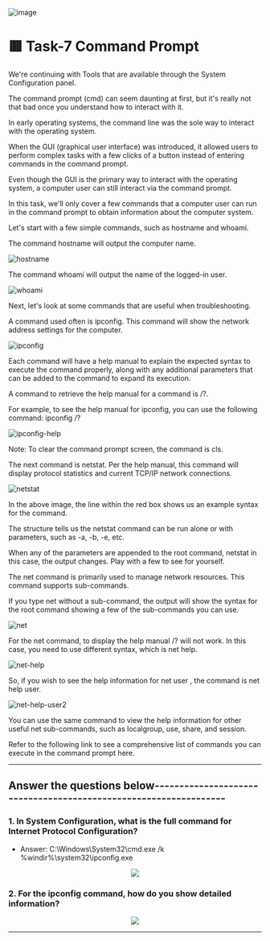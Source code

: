 

![image](https://user-images.githubusercontent.com/94435318/162122757-c0dfdb99-8f42-4044-95c1-4bd8e1775fa2.png)

# 🟥 Task-7 Command Prompt

We're continuing with Tools that are available through the System Configuration panel.

The command prompt (cmd) can seem daunting at first, but it's really not that bad once you understand how to interact with it. 

In early operating systems, the command line was the sole way to interact with the operating system.

When the GUI (graphical user interface) was introduced, it allowed users to perform complex tasks with a few clicks of a button instead of entering commands in the command prompt. 

Even though the GUI is the primary way to interact with the operating system, a computer user can still interact via the command prompt. 

In this task, we'll only cover a few commands that a computer user can run in the command prompt to obtain information about the computer system.

Let's start with a few simple commands, such as hostname and whoami.

The command hostname will output the computer name.

![hostname](https://user-images.githubusercontent.com/94435318/162135214-65dc7403-48d7-4de8-9d28-6910139632f3.png)

The command whoami will output the name of the logged-in user.

![whoami](https://user-images.githubusercontent.com/94435318/162135254-e171086d-3eb6-46f5-8996-30330612ac52.png)

Next, let's look at some commands that are useful when troubleshooting.

A command used often is ipconfig. This command will show the network address settings for the computer.

![ipconfig](https://user-images.githubusercontent.com/94435318/162135290-c0a5dc50-ca7b-40e4-a3d3-6c7af83aed63.png)

Each command will have a help manual to explain the expected syntax to execute the command properly, along with any additional parameters that can be added to the command to expand its execution.

A  command to retrieve the help manual for a command is /?.

For example, to see the help manual for ipconfig, you can use the following command: ipconfig /?

![ipconfig-help](https://user-images.githubusercontent.com/94435318/162135443-0c0fb8d0-29f1-43c4-bd60-44d216f60426.png)

Note: To clear the command prompt screen, the command is cls. 

The next command is netstat. Per the help manual, this command will display protocol statistics and current TCP/IP network connections. 

![netstat](https://user-images.githubusercontent.com/94435318/162135461-703a17bf-af9b-4b6e-8c65-1a5f8e1f564d.png)

In the above image, the line within the red box shows us an example syntax for the command. 

The structure tells us the netstat command can be run alone or with parameters, such as -a,  -b,  -e, etc. 

When any of the parameters are appended to the root command, netstat in this case, the output changes. Play with a few to see for yourself. 

The net command is primarily used to manage network resources. This command supports sub-commands.

If you type net without a sub-command, the output will show the syntax for the root command showing a few of the sub-commands you can use.

![net](https://user-images.githubusercontent.com/94435318/162135492-5bb0da1b-6ac8-4f22-b631-d1c728cf425d.png)

For the net command, to display the help manual /? will not work. In this case, you need to use different syntax, which is net help.

![net-help](https://user-images.githubusercontent.com/94435318/162135526-df501fe3-0f01-4208-b06c-67b80461d635.png)

So, if you wish to see the help information for net user , the command is net help user. 

![net-help-user2](https://user-images.githubusercontent.com/94435318/162135546-2ccca885-2736-494d-9a8f-661af9584d75.png)

You can use the same command to view the help information for other useful net sub-commands, such as localgroup, use, share, and session. 

Refer to the following link to see a comprehensive list of commands you can execute in the command prompt here. 

--------------------------------------------------------------------------------------------

Answer the questions below-----------------------------------------------------------------
--

### 1. In System Configuration, what is the full command for Internet Protocol Configuration?

- Answer: C:\Windows\System32\cmd.exe /k %windir%\system32\ipconfig.exe

<p align="center">
  <img src="https://user-images.githubusercontent.com/94435318/162128936-dbd8a21a-d43a-472e-9649-5b1781e67790.png">
 </p>
 
 ### 2. For the ipconfig command, how do you show detailed information?

<p align="center">
  <img src="https://user-images.githubusercontent.com/94435318/162129071-37dc709a-f340-4fd9-9b22-f1253df65e7d.png">
</p>  
  
-------------------------------------------------------------------------------------------------- 
